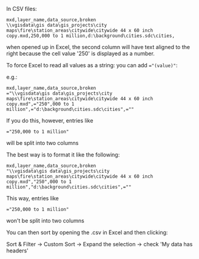 In CSV files:

```
mxd,layer_name,data_source,broken
\\vgisdata\gis data\gis_projects\city maps\fire\station_areas\citywide\citywide 44 x 60 inch copy.mxd,250,000 to 1 million,d:\background\cities.sdc\cities,
```

when opened up in Excel, the second column will have text aligned to the right because the cell value '250' is displayed as a number.

To force Excel to read all values as a string: you can add `="(value)"`:

e.g.:

```
mxd,layer_name,data_source,broken
="\\vgisdata\gis data\gis_projects\city maps\fire\station_areas\citywide\citywide 44 x 60 inch copy.mxd",="250",000 to 1 million",="d:\background\cities.sdc\cities",=""
```
If you do this, however, entries like

`="250,000 to 1 million"`

will be split into two columns

The best way is to format it like the following:
```
mxd,layer_name,data_source,broken
"\\vgisdata\gis data\gis_projects\city maps\fire\station_areas\citywide\citywide 44 x 60 inch copy.mxd","250",000 to 1 million","d:\background\cities.sdc\cities",=""
```

This way, entries like

`="250,000 to 1 million"`

won't be split into two columns

You can then sort by opening the .csv in Excel and then clicking:

Sort & Filter -> Custom Sort -> Expand the selection -> check 'My data has headers'
